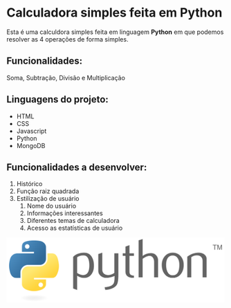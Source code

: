 # Calculadora simples feita em Python

Esta é uma calculdora simples feita em linguagem **Python** em que podemos resolver as 4 operações de forma simples.

## Funcionalidades:

Soma, Subtração, Divisão e Multiplicação

## Linguagens do projeto:

* HTML
* CSS
* Javascript
* Python
* MongoDB

## Funcionalidades a desenvolver:

1. Histórico
2. Função raiz quadrada
3. Estilização de usuário
    1. Nome do usuário
    2. Informações interessantes
    3. Diferentes temas de calculadora
    4. Acesso as estatísticas de usuário


![Logo do Python](img/Python_logo_and_wordmark.svg.png)